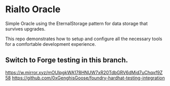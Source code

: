 # Rialto Oracle

Simple Oracle using the EternalStorage pattern for data storage that survives upgrades.

This repo demonstrates how to setup and configure all the necessary tools for a comfortable development experience.

## Switch to Forge testing in this branch.

https://w.mirror.xyz/mOUlpgkWA178HNUW7xR20TdbGRV6dMid7uChqxf9Z58
https://github.com/0xGenghisGoose/foundry-hardhat-testing-integration
